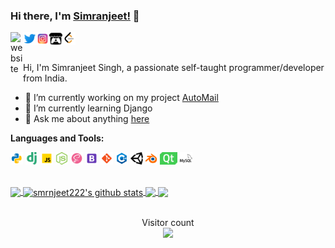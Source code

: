 ### Hi there, I'm [Simranjeet!](https://smrnjeet222.github.io/) 👋

<a href="https://smrnjeet222.github.io/CleanPortfolio/">
  <img align="left" alt="website" width="20px" src="https://raw.githubusercontent.com/smrnjeet222/CleanPortfolio/master/svgs/icon.png" />
</a>
<a href="https://twitter.com/Att_Sardar_ji">
  <img align="left" alt="Twitter" width="21px" src="https://raw.githubusercontent.com/smrnjeet222/smrnjeet222/master/assets/twitter.png" />
</a>
<a href="https://www.instagram.com/smrnjeet_22/">
  <img align="left" alt="itch.io" width="21px" src="https://raw.githubusercontent.com/smrnjeet222/smrnjeet222/master/assets/instagram.png" />
</a>
<a href="https://smrnjeet-22.itch.io/">
  <img align="left" title="Games" alt="itch.io" width="21px" src="https://raw.githubusercontent.com/smrnjeet222/smrnjeet222/master/assets/itch-dot-io.svg" />
</a>
<a href="https://leetcode.com/smrnjeet222/">
  <img align="left" alt="leetCode" width="21px" src="https://raw.githubusercontent.com/smrnjeet222/smrnjeet222/master/assets/leetcode.png" />
</a>

<br />
<br />

Hi, I'm Simranjeet Singh, a passionate self-taught programmer/developer from India.

- 🔭 I’m currently working on my project [AutoMail](https://github.com/LOGOInd/AutoMail)
- 🌱 I’m currently learning Django
- 💬 Ask me about anything [here](https://github.com/smrnjeet222/smrnjeet222/issues)

**Languages and Tools:**

<code><img height="20" src="https://raw.githubusercontent.com/smrnjeet222/smrnjeet222/master/assets/python.png" title="Python"></code>
<code><img height="20" src="https://raw.githubusercontent.com/smrnjeet222/smrnjeet222/master/assets/django.png" title="Django"></code>
<code><img height="20" src="https://raw.githubusercontent.com/smrnjeet222/smrnjeet222/master/assets/javascript.png" title="Javascript"></code>
<code><img height="20" src="https://raw.githubusercontent.com/smrnjeet222/smrnjeet222/master/assets/nodejs.png" title="Nodejs"></code>
<code><img height="20" src="https://raw.githubusercontent.com/smrnjeet222/smrnjeet222/master/assets/sass.png" title="SASS"></code>
<code><img height="20" src="https://raw.githubusercontent.com/smrnjeet222/smrnjeet222/master/assets/bootstrap.png" title="Bootstrap"></code>
<code><img height="20" src="https://raw.githubusercontent.com/smrnjeet222/smrnjeet222/master/assets/git.png" title="Git"></code>
<code><img height="20" src="https://raw.githubusercontent.com/smrnjeet222/smrnjeet222/master/assets/cplusplus.png" title="C++"></code>
<code><img height="20" src="https://raw.githubusercontent.com/smrnjeet222/smrnjeet222/master/assets/unity.svg" title="UnityEngine"></code>
<code><img height="20" src="https://raw.githubusercontent.com/smrnjeet222/smrnjeet222/master/assets/blender.png" title="Blender"></code>
<code><img height="20" src="https://raw.githubusercontent.com/smrnjeet222/smrnjeet222/master/assets/Qt.svg" title="Python GUI"></code>
<code><img height="20" src="https://raw.githubusercontent.com/smrnjeet222/smrnjeet222/master/assets/mysql.svg" title="Databases"></code>
<br />

<br />

<a href="https://gitstats.me/smrnjeet222">
  <img align="center" src="https://github-readme-stats.vercel.app/api/top-langs/?username=smrnjeet222&theme=default&title_color=11ab3a&count_private=true&hide=javascript,C#" />
</a>
<a href="https://gitstats.me/smrnjeet222">
  <img align="center" src="https://github-readme-stats.vercel.app/api?username=smrnjeet222&show_icons=true&count_private=true&theme=default&title_color=11ab3a&line_height=33" alt="smrnjeet222's github stats" />
</a>

<a href="https://smrnjeet222.github.io/Python_Apps/">
  <img align="center" src="https://github-readme-stats.vercel.app/api/pin/?username=smrnjeet222&repo=Python_Apps&theme=default&title_color=11ab3a" />
</a>    
<a href="https://smrnjeet222.github.io/Unity_Gamedevelopment/">
  <img align="center" src="https://github-readme-stats.vercel.app/api/pin/?username=smrnjeet222&repo=Unity_Gamedevelopment&theme=default&title_color=11ab3a" />
</a>

<br />

<br />

<p align="center"> 
  Visitor count<br>
  <img src="https://profile-counter.glitch.me/smrnjeet222/count.svg" />
</p>
